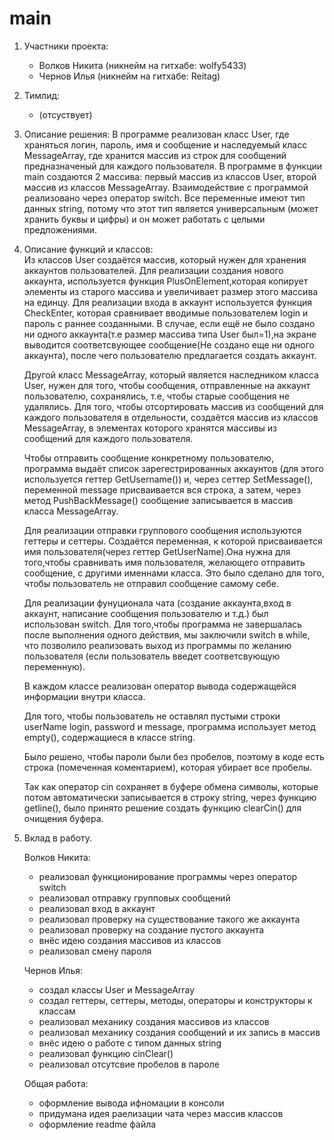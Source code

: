 # main
1.  Участники проекта: 
    - Волков Никита (никнейм на гитхабе: wolfy5433)
    - Чернов Илья (никнейм на гитхабе: Reitag)

2.  Тимлид: 
    - (отсуствует)

3.  Описание решения:
     В программе реализован класс User, где храняться логин, пароль, имя и сообщение и наследуемый класс MessageArray, где хранится массив из строк для сообщений предназначеный для каждого пользователя.
     В программе в функции main создаются 2 массива: первый массив из классов User, второй массив из классов MessageArray. Взаимодействие с программой реализовано через оператор switch.
     Все переменные имеют тип данных string, потому что этот тип является универсальным (может хранить буквы и цифры) и он может работать с целыми предложениями. 

4.  Описание функций и классов:   
    Из классов User создаётся массив, который нужен для хранения аккаунтов пользователей. Для реализации создания нового аккаунта, используется функция PlusOnElement,которая копирует элементы из старого массива и увеличивает размер этого массива на единцу. Для реализации входа в аккаунт используется функция CheckEnter, которая сравнивает вводимые пользователем login и пароль с раннее созданными. В случае, если ещё не было создано ни одного аккаунта(т.е размер массива типа User был=1),на экране выводится соответсвующее сообщение(Не  создано еще ни одного аккаунта), после чего пользователю предлагается создать аккаунт. 
    
    Другой класс MessageArray, который является наследником класса User, нужен для того, чтобы сообщения, отправленные на аккаунт пользователю, сохранялись, т.е, чтобы старые сообщения не удалялись. Для того, чтобы отсортировать массив из сообщений для каждого пользователя в отдельности, создаётся массив из классов MessageArray, в элементах которого хранятся массивы из сообщений для каждого пользователя.

    Чтобы отправить сообщение конкретному пользователю, программа выдаёт список зарегестрированных аккаунтов (для этого используется геттер GetUsername()) и, через сеттер SetMessage(), переменной message присваивается вся строка, а затем, через метод PushBackMessage() сообщение записывается в массив класса MessageArray.
    
    Для реализации отправки группового сообщения используются геттеры и сеттеры. Создаётся переменная, к которой присваивается имя пользователя(через геттер GetUserName).Она нужна для того,чтобы сравнивать имя пользователя, желающего отправить сообщение, с другими именнами класса. Это было сделано для того, чтобы пользователь не отправил сообщение самому себе.

    Для реализации фунуционала чата (создание аккаунта,вход в аккаунт, написание сообщения пользователю и т.д.) был использован switch. Для того,чтобы программа не завершалась после выполнения одного действия, мы заключили switch в while, что позволило реализовать выход из программы по желанию пользователя (если пользователь введет соответсвующую переменную).

    В каждом классе реализован оператор вывода содержащейся информации внутри класса.

    Для того, чтобы пользователь не оставлял пустыми строки userName login, password и message, программа использует метод empty(), содержащиеся в классе string.

    Было решено, чтобы пароли были без пробелов, поэтому в коде есть строка (помеченная коментарием), которая убирает все пробелы.

    Так как оператор cin сохраняет в буфере обмена символы, которые потом автоматически записывается в строку string, через функцию getline(), было принято решение создать функцию clearCin() для очищения буфера.

5.  Вклад в работу.

    Волков Никита:
    -   реализовал функционирование программы через оператор switch
    -   реализовал отправку групповых сообщений
    -   реализовал вход в аккаунт
    -   реализовал проверку на существование такого же аккаунта
    -   реализовал проверку на создание пустого аккаунта
    -   внёс идею создания массивов из классов
    -   реализовал смену пароля

    Чернов Илья:
    -   создал классы User и MessageArray
    -   создал геттеры, сеттеры, методы, операторы и конструкторы к классам
    -   реализовал механику создания массивов из классов
    -   реализовал механику создания сообщений и их запись в массив
    -   внёс идею о работе с типом данных string
    -   реализовал функцию cinClear()
    -   реализовал отсутсвие пробелов в пароле

    Общая работа:
    -   оформление вывода ифномации в консоли
    -   придумана идея раелизации чата через массив классов
    -   оформление readme файла
